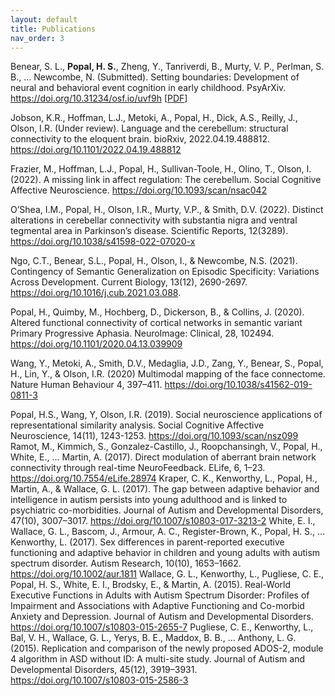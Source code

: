 ```yaml
---
layout: default
title: Publications
nav_order: 3
---
```


Benear, S. L., **Popal, H. S.**, Zheng, Y., Tanriverdi, B., Murty, V. P., Perlman, S. B., … Newcombe, N. (Submitted). Setting boundaries: Development of neural and behavioral event cognition in early childhood. PsyArXiv. https://doi.org/10.31234/osf.io/uvf9h [[PDF](https://psyarxiv.com/uvf9h/download?format=pdf)]

Jobson, K.R., Hoffman, L.J., Metoki, A., Popal, H., Dick, A.S., Reilly, J., Olson, I.R. (Under review). Language and the cerebellum: structural connectivity to the eloquent brain. bioRxiv, 2022.04.19.488812. https://doi.org/10.1101/2022.04.19.488812

Frazier, M., Hoffman, L.J., Popal, H., Sullivan-Toole, H., Olino, T., Olson, I. (2022). A missing link in affect regulation: The cerebellum. Social Cognitive Affective Neuroscience. https://doi.org/10.1093/scan/nsac042

O’Shea, I.M., Popal, H., Olson, I.R., Murty, V.P., & Smith, D.V. (2022). Distinct alterations in cerebellar connectivity with substantia nigra and ventral tegmental area in Parkinson’s disease. Scientific Reports, 12(3289). https://doi.org/10.1038/s41598-022-07020-x

Ngo, C.T., Benear, S.L., Popal, H., Olson, I., & Newcombe, N.S. (2021). Contingency of Semantic Generalization on Episodic Specificity: Variations Across Development. Current Biology, 13(12), 2690-2697. https://doi.org/10.1016/j.cub.2021.03.088.

Popal, H., Quimby, M., Hochberg, D., Dickerson, B., & Collins, J. (2020). Altered functional connectivity of cortical networks in semantic variant Primary Progressive Aphasia. NeuroImage: Clinical, 28, 102494. https://doi.org/10.1101/2020.04.13.039909

Wang, Y., Metoki, A., Smith, D.V., Medaglia, J.D., Zang, Y., Benear, S., Popal, H., Lin, Y., & Olson, I.R. (2020) Multimodal mapping of the face connectome. Nature Human Behaviour 4, 397–411. https://doi.org/10.1038/s41562-019-0811-3

Popal, H.S., Wang, Y, Olson, I.R. (2019). Social neuroscience applications of representational similarity analysis. Social Cognitive Affective Neuroscience, 14(11), 1243-1253. https://doi.org/10.1093/scan/nsz099
Ramot, M., Kimmich, S., Gonzalez-Castillo, J., Roopchansingh, V., Popal, H., White, E., … Martin, A. (2017). Direct modulation of aberrant brain network connectivity through real-time NeuroFeedback. ELife, 6, 1–23. https://doi.org/10.7554/eLife.28974
 Kraper, C. K., Kenworthy, L., Popal, H., Martin, A., & Wallace, G. L. (2017). The gap between adaptive behavior and intelligence in autism persists into young adulthood and is linked to psychiatric co-morbidities. Journal of Autism and Developmental Disorders, 47(10), 3007–3017. https://doi.org/10.1007/s10803-017-3213-2
White, E. I., Wallace, G. L., Bascom, J., Armour, A. C., Register-Brown, K., Popal, H. S., … Kenworthy, L. (2017). Sex differences in parent-reported executive functioning and adaptive behavior in children and young adults with autism spectrum disorder. Autism Research, 10(10), 1653–1662. https://doi.org/10.1002/aur.1811
Wallace, G. L., Kenworthy, L., Pugliese, C. E., Popal, H. S., White, E. I., Brodsky, E., & Martin, A. (2015). Real-World Executive Functions in Adults with Autism Spectrum Disorder: Profiles of Impairment and Associations with Adaptive Functioning and Co-morbid Anxiety and Depression. Journal of Autism and Developmental Disorders. https://doi.org/10.1007/s10803-015-2655-7
 Pugliese, C. E., Kenworthy, L., Bal, V. H., Wallace, G. L., Yerys, B. E., Maddox, B. B., … Anthony, L. G. (2015). Replication and comparison of the newly proposed ADOS-2, module 4 algorithm in ASD without ID: A multi-site study. Journal of Autism and Developmental Disorders, 45(12), 3919–3931. https://doi.org/10.1007/s10803-015-2586-3

